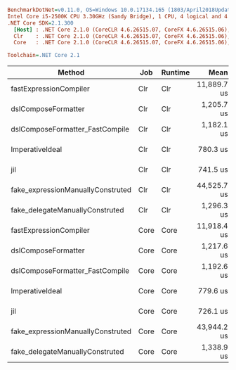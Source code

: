 ``` ini

BenchmarkDotNet=v0.11.0, OS=Windows 10.0.17134.165 (1803/April2018Update/Redstone4)
Intel Core i5-2500K CPU 3.30GHz (Sandy Bridge), 1 CPU, 4 logical and 4 physical cores
.NET Core SDK=2.1.300
  [Host] : .NET Core 2.1.0 (CoreCLR 4.6.26515.07, CoreFX 4.6.26515.06), 64bit RyuJIT
  Clr    : .NET Core 2.1.0 (CoreCLR 4.6.26515.07, CoreFX 4.6.26515.06), 64bit RyuJIT
  Core   : .NET Core 2.1.0 (CoreCLR 4.6.26515.07, CoreFX 4.6.26515.06), 64bit RyuJIT

Toolchain=.NET Core 2.1  

```
|                            Method |  Job | Runtime |        Mean |      Error |     StdDev |         Min |         Max |      Median | Rank |     Gen 0 |   Gen 1 |   Gen 2 |  Allocated |
|---------------------------------- |----- |-------- |------------:|-----------:|-----------:|------------:|------------:|------------:|-----:|----------:|--------:|--------:|-----------:|
|            fastExpressionCompiler |  Clr |     Clr | 11,889.7 us |  35.970 us |  33.646 us | 11,851.1 us | 11,974.4 us | 11,885.4 us |   10 |  625.0000 | 46.8750 | 31.2500 | 2144.31 KB |
|               dslComposeFormatter |  Clr |     Clr |  1,205.7 us |   2.762 us |   2.306 us |  1,202.2 us |  1,211.2 us |  1,205.5 us |    6 |  171.8750 | 42.9688 | 42.9688 |  624.02 KB |
|   dslComposeFormatter_FastCompile |  Clr |     Clr |  1,182.1 us |   6.496 us |   5.424 us |  1,170.6 us |  1,191.7 us |  1,183.0 us |    4 |  171.8750 | 42.9688 | 42.9688 |  624.02 KB |
|                   ImperativeIdeal |  Clr |     Clr |    780.3 us |   2.576 us |   2.284 us |    776.9 us |    785.4 us |    779.5 us |    3 |   85.9375 | 42.9688 | 42.9688 |  281.88 KB |
|                               jil |  Clr |     Clr |    741.5 us |   7.172 us |   6.358 us |    726.2 us |    747.6 us |    744.9 us |    2 |         - |       - |       - |  422.56 KB |
| fake_expressionManuallyConstruted |  Clr |     Clr | 44,525.7 us | 248.962 us | 232.879 us | 44,128.9 us | 44,925.8 us | 44,444.6 us |   13 | 1916.6667 | 83.3333 |       - | 6081.18 KB |
|   fake_delegateManuallyConstruted |  Clr |     Clr |  1,296.3 us |  16.229 us |  15.181 us |  1,278.5 us |  1,328.6 us |  1,293.6 us |    8 |  345.7031 | 64.4531 | 42.9688 | 1224.15 KB |
|            fastExpressionCompiler | Core |    Core | 11,918.4 us |  36.688 us |  34.318 us | 11,874.6 us | 11,995.0 us | 11,913.7 us |   11 |  625.0000 | 46.8750 | 31.2500 | 2144.31 KB |
|               dslComposeFormatter | Core |    Core |  1,217.6 us |   7.458 us |   6.976 us |  1,211.0 us |  1,231.5 us |  1,214.0 us |    7 |  171.8750 | 42.9688 | 42.9688 |  624.02 KB |
|   dslComposeFormatter_FastCompile | Core |    Core |  1,192.6 us |   7.599 us |   7.108 us |  1,183.8 us |  1,207.0 us |  1,190.0 us |    5 |  171.8750 | 42.9688 | 42.9688 |  624.02 KB |
|                   ImperativeIdeal | Core |    Core |    779.6 us |   2.758 us |   2.445 us |    775.6 us |    783.9 us |    779.6 us |    3 |   85.9375 | 42.9688 | 42.9688 |  281.88 KB |
|                               jil | Core |    Core |    726.1 us |  13.785 us |  13.538 us |    708.7 us |    758.0 us |    722.9 us |    1 |         - |       - |       - |  422.56 KB |
| fake_expressionManuallyConstruted | Core |    Core | 43,944.2 us | 123.927 us | 115.922 us | 43,705.7 us | 44,071.8 us | 43,976.3 us |   12 | 1750.0000 |       - |       - | 5668.68 KB |
|   fake_delegateManuallyConstruted | Core |    Core |  1,338.9 us |   8.739 us |   8.174 us |  1,329.1 us |  1,353.8 us |  1,335.6 us |    9 |  345.7031 | 64.4531 | 42.9688 | 1224.15 KB |
